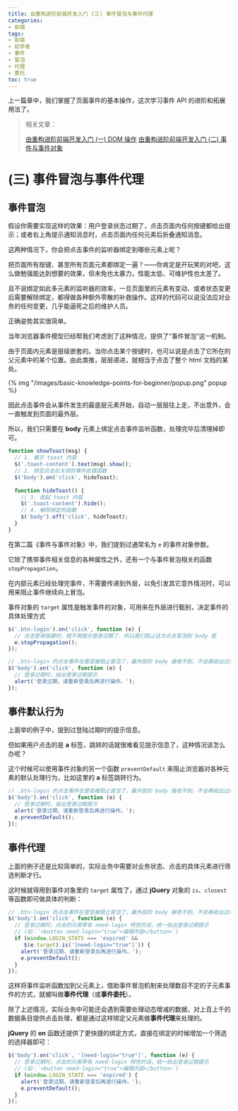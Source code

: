 ```yaml
---
title: 由重构进阶前端开发入门 (三) 事件冒泡与事件代理
categories:
- 前端
tags:
- 前端
- 初学者
- 事件
- 冒泡
- 代理
- 委托
toc: true
---
```


上一篇章中，我们掌握了页面事件的基本操作，这次学习事件 API 的进阶和拓展用法了。

<!-- more -->

> 相关文章：
>
> [由重构进阶前端开发入门 (一) DOM 操作](http://blog.krimeshu.com/2017/05/04/basic-knowledge-points-for-beginner/)
> [由重构进阶前端开发入门 (二) 事件与事件对象](http://blog.krimeshu.com/2017/06/29/basic-knowledge-points-for-beginner-1/)

# (三) 事件冒泡与事件代理

## 事件冒泡

假设你需要实现这样的效果：用户登录状态过期了，点击页面内任何按键都给出提示；或者右上角提示通知消息时，点击页面内任何元素后折叠通知消息。

这两种情况下，你会把点击事件的监听器绑定到哪些元素上呢？

把页面所有按键、甚至所有页面元素都绑定一遍？——你肯定是开玩笑的对吧，这么做勉强能达到想要的效果，但未免也太暴力，性能太低、可维护性也太差了。

且不说绑定如此多元素的监听器的效率，一旦页面里的元素有变动、或者状态变更后需要解除绑定，都得做各种额外零散的补救操作。这样的代码可以说没法应对业务的任何变更，几乎能逼死之后的维护人员。

正确姿势其实很简单。

当年浏览器事件模型已经帮我们考虑到了这种情况，提供了“事件冒泡”这一机制。

由于页面内元素是层级嵌套的。当你点击某个按键时，也可以说是点击了它所在的父元素中的某个位置。由此类推，层层递进，就相当于点击了整个 html 文档的某处。

{% img "/images/basic-knowledge-points-for-beginner/popup.png" popup %}

因此点击事件会从事件发生的最底层元素开始，自动一层层往上走，不出意外，会一直触发到页面的最外层。

所以，我们只需要在 **body** 元素上绑定点击事件监听函数，处理完毕后清理掉即可。

```javascript
function showToast(msg) {
  // 1. 展示 toast 内容
  $('.toast-content').text(msg).show();
  // 2. 绑定点击后关闭的事件处理函数
  $('body').on('click', hideToast);
  
  function hideToast() {
    // 3. 收起 toast 内容
    $('.toast-content').hide();
    // 4. 解除绑定的函数
    $('body').off('click', hideToast);
  }
}
```

在第二篇《事件与事件对象》中，我们提到过通常名为 `e` 的事件对象参数。

它除了携带事件相关信息的各种属性之外，还有一个与事件冒泡相关的函数 `stopPropagation`。

在内部元素已经处理完事件，不需要传递到外层，以免引发其它意外情况时，可以用来阻止事件继续向上冒泡。

事件对象的 `target` 属性是触发事件的对象，可用来在外层进行甄别，决定事件的具体处理方式

```javascript
$('.btn-login').on('click', function (e) {
  // 点击登录按键时，就不用提示登录过期了，所以我们阻止这次点击冒泡到 body 层
  e.stopPropagation();
});

// .btn-login 的点击事件在里层被阻止冒泡了，最外层的 body 接收不到，不会再给出过期提示
$('body').on('click', function (e) {
  // 登录过期时，给出登录过期提示
  alert('登录过期，请重新登录后再进行操作。');
});
```



## 事件默认行为

上面举的例子中，提到过登陆过期时的提示信息。

但如果用户点击的是 **a** 标签，跳转的话就很难看见提示信息了，这种情况该怎么办呢？

这个时候可以使用事件对象的另一个函数 `preventDefault` 来阻止浏览器对各种元素的默认处理行为，比如这里的 **a** 标签跳转行为。

```javascript
// .btn-login 的点击事件在里层被阻止冒泡了，最外层的 body 接收不到，不会再给出过期提示
$('body').on('click', function (e) {
  // 登录过期时，给出登录过期提示
  alert('登录过期，请重新登录后再进行操作。');
  e.preventDefault();
});
```


## 事件代理

上面的例子还是比较简单的，实际业务中需要对业务状态、点击的具体元素进行筛选判断才行。

这时候就得用到事件对象里的 `target` 属性了，通过 **jQuery** 对象的 `is`、`closest` 等函数即可做具体的判断：

```javascript
// .btn-login 的点击事件在里层被阻止冒泡了，最外层的 body 接收不到，不会再给出过期提示
$('body').on('click', function (e) {
  // 登录过期时，点击的元素带有 need-login 特性的话，统一给出登录过期提示
  // (如：`<button need-login="true">编辑内容</button>`)
  if (window.LOGIN_STATE === 'expired' && 
     $(e.target).is('[need-login="true"]')) {
    alert('登录过期，请重新登录后再进行操作。');
    e.preventDefault();
  }
});
```

这样将事件监听函数加到父元素上，借助事件冒泡机制来处理数目不定的子元素事件的方式，就被叫做**事件代理**（或**事件委托**）。

除了上述情况，实际业务中可能还会遇到需要处理动态增减的数据，对上百上千的数据条目提供点击处理，都是通过这样绑定父元素做**事件代理**来处理的。

**jQuery** 的 **on** 函数还提供了更快捷的绑定方式，直接在绑定的时候增加一个筛选的选择器即可：

```javascript
$('body').on('click', '[need-login="true"]', function (e) {
  // 登录过期时，点击的元素带有 need-login 特性的话，统一给出登录过期提示
  // (如：`<button need-login="true">编辑内容</button>`)
  if (window.LOGIN_STATE === 'expired') {
    alert('登录过期，请重新登录后再进行操作。');
    e.preventDefault();
  }  
});
```

